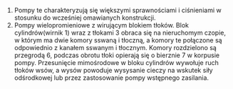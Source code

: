 1. Pompy te charakteryzują się większymi sprawnościami i ciśnieniami w stosunku do wcześniej omawianych konstrukcji.
2. Pompy wielopromieniowe z wirującym blokiem tłoków. Blok cylindrów(wirnik 1) wraz z tłokami 3 obraca się na nieruchomym czopie, w którym ma dwie komory sswaną i tłoczną, a komory te połączone są odpowiednio z kanałem sswanym i tłocznym. Komory rozdzielono są przegrodą 6, podczas obrotu tłoki opierają się o bierznie 7 w korpusie pompy. Przesunięcie mimośrodowe w bloku cylindrów wywołuje ruch tłoków wsów, a wysów powoduje wysysanie cieczy na wskutek siły odśrodkowej lub przez zastosowanie pompy wstępnego zasilania.

